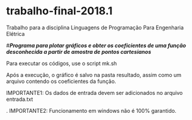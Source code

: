 # trabalho-final-2018.1
Trabalho para a disciplina Linguagens de Programação Para Engenharia Elétrica

#***Programa para plotar gráficos e obter os coeficientes de uma função desconhecida a partir de amostra de pontos cartesianos***

Para executar os códigos, use o script mk.sh


Após a execução, o gráfico é salvo na pasta resultado, assim como um arquivo contendo os coeficientes da função.





IMPORTANTE1: Os dados de entrada devem ser adicionados no arquivo entrada.txt

. 
IMPORTANTE2: Funcionamento em windows não é 100% garantido. 
